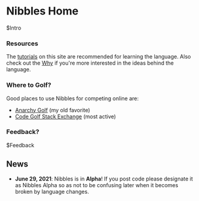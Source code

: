 # Nibbles Home

$Intro

### Resources

The [tutorials](tutorial_basics.html) on this site are recommended for learning the language. Also check out the [Why](why.html) if you're more interested in the ideas behind the language.

### Where to Golf?

Good places to use Nibbles for competing online are:

-	[Anarchy Golf](http://golf.shinh.org/) (my old favorite)
-	[Code Golf Stack Exchange](https://codegolf.stackexchange.com) (most active)

### Feedback?

$Feedback

## News
- **June 29, 2021**: Nibbles is in **Alpha**! If you post code please designate it as Nibbles Alpha so as not to be confusing later when it becomes broken by language changes.

